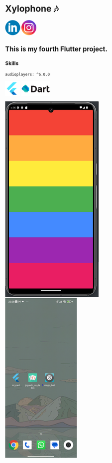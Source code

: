# Xylophone 🎶

[![linkedin](Documentation/linkedin.png)](https://www.linkedin.com/in/genilson-do-carmo-8a42b89a/) [![instagram](Documentation/instagram.png)](https://www.instagram.com/genilson_carmo/)

## This is my fourth Flutter project.

###  Skills

```
audioplayers: ^6.0.0
```

<p align="left">
   <img src="https://github.com/GenilsonDC/Skills_icons_48x48/blob/main/icons/flutter.png?raw=true"  alt="flutter" />  <img src="https://github.com/GenilsonDC/Skills_icons_48x48/blob/main/icons/dart.png?raw=true"  alt="dart language" />
</p>
<img src="Documentation/img1.png" alt="mobile app"  /> <img src="Documentation/gif1.gif" alt="tela1" style="zoom:50%;" />
